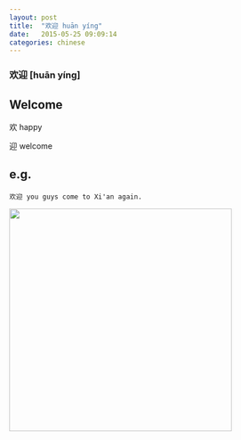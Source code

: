 ```yaml
---
layout: post
title:  "欢迎 huān yíng"
date:   2015-05-25 09:09:14
categories: chinese
---
```

### 欢迎 [huān yíng]

Welcome
-----------
欢
happy

迎
welcome

e.g.
---
    欢迎 you guys come to Xi'an again.

<img width='400' src="/wombats-learning/images/huanying.gif"/>
